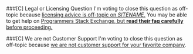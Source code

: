 ###[C] Legal or Licensing Question
I'm voting to close this question as off-topic because [licensing advice is off-topic on $SITENAME$.](//meta.stackoverflow.com/a/274964/1402846) You may be able to get help on [Programmers Stack Exchange, but **read their faq carefully** before proceeding.](//meta.programmers.stackexchange.com/questions/7265/when-is-a-software-licensing-question-on-topic)

###[C] We are not Customer Support
I'm voting to close this question as off-topic because [we are not customer support for your favorite company](//meta.stackoverflow.com/questions/255745/).
